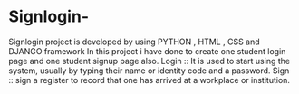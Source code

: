 # Signlogin-
Signlogin project is developed by using PYTHON  , HTML , CSS and DJANGO framework
In this project i have done to create one student login page and one student signup page also.
Login :: It is used to start using the system, usually by typing their name or identity code and a password.
Sign :: sign a register to record that one has arrived at a workplace or institution.
